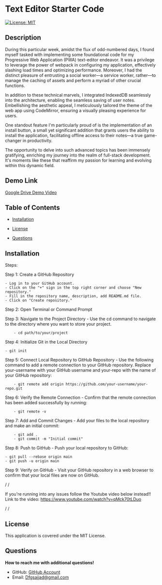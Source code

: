 # Text Editor Starter Code

[![License: MIT](https://img.shields.io/badge/License-MIT-yellow.svg)](https://opensource.org/licenses/MIT)

## Description

During this particular week, amidst the flux of odd-numbered days, I found myself tasked with implementing some foundational code for my Progressive Web Application (PWA) text-editor endeavor. It was a privilege to leverage the power of webpack in configuring my application, effectively slashing load times and optimizing performance. Moreover, I had the distinct pleasure of entrusting a social worker—a service worker, rather—to manage the caching of assets and perform a myriad of other crucial functions.

In addition to these technical marvels, I integrated IndexedDB seamlessly into the architecture, enabling the seamless saving of user notes. Embellishing the aesthetic appeal, I meticulously tailored the theme of the web app using CodeMirror, ensuring a visually pleasing experience for users.

One standout feature I'm particularly proud of is the implementation of an install button, a small yet significant addition that grants users the ability to install the application, facilitating offline access to their notes—a true game-changer in productivity.

The opportunity to delve into such advanced topics has been immensely gratifying, enriching my journey into the realm of full-stack development. It's moments like these that reaffirm my passion for learning and evolving within this dynamic field.

## Demo Link

[Google Drive Demo Video]()

## Table of Contents

- [Installation](#installation)

- [License](#license)

- [Questions](#questions)

## Installation

Steps:

Step 1: Create a GitHub Repository

    - Log in to your GitHub account.
    - Click on the "+" sign in the top right corner and choose "New repository."
    - Fill in the repository name, description, add README.md file.
    - Click on "Create repository."

Step 2: Open Terminal or Command Prompt

Step 3: Navigate to the Project Directory - Use the cd command to navigate to the directory where you want to store your project.

        - cd path/to/your/project

Step 4: Initialize Git in the Local Directory

    - git init

Step 5: Connect Local Repository to GitHub Repository - Use the following command to add a remote connection to your GitHub repository. Replace your-username with your GitHub username and your-repo with the name of your GitHub repository:

        - git remote add origin https://github.com/your-username/your-repo.git

Step 6: Verify the Remote Connection - Confirm that the remote connection has been added successfully by running:

        - git remote -v

Step 7: Add and Commit Changes - Add your files to the local repository and make an initial commit:

        - git add .
        - git commit -m "Initial commit"

Step 8: Push to GitHub - Push your local repository to GitHub:

    - git pull --rebase origin main
    - git push -u origin main

Step 9: Verify on GitHub - Visit your GitHub repository in a web browser to confirm that your local files are now on GitHub.

/
/

If you're running into any issues follow the Youtube video below instead!!
Link to the video: https://www.youtube.com/watch?v=qMck70tLDuo

/
/

## License

This application is covered under the MIT License.

## Questions

**How to reach me with additional questions!**

- GitHub: [GitHub Account](https://github.com/Sajjadalgburi)
- Email: Dfgsajjad@gmail.com
